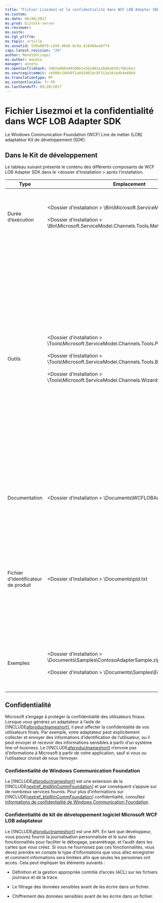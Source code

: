 ```yaml
---
title: "Fichier Lisezmoi et la confidentialité dans WCF LOB Adapter SDK | Documents Microsoft"
ms.custom: 
ms.date: 06/08/2017
ms.prod: biztalk-server
ms.reviewer: 
ms.suite: 
ms.tgt_pltfrm: 
ms.topic: article
ms.assetid: 539a88f9-ce59-46e6-8c9a-418484eabff4
caps.latest.revision: "29"
author: MandiOhlinger
ms.author: mandia
manager: anneta
ms.openlocfilehash: 3d02a8064493d061e5b2d02a3b88a658178b26e2
ms.sourcegitcommit: cb908c540d8f1a692d01dc8f313e16cb4b4e696d
ms.translationtype: MT
ms.contentlocale: fr-FR
ms.lasthandoff: 09/20/2017
---
```

# <a name="readme-and-privacy-in-the-wcf-lob-adapter-sdk"></a>Fichier Lisezmoi et la confidentialité dans WCF LOB Adapter SDK
Le Windows Communication Foundation (WCF) Line de métier (LOB) adaptateur Kit de développement (SDK)  
  
## <a name="inside-the-sdk"></a>Dans le Kit de développement  
 Le tableau suivant présente le contenu des différents composants de WCF LOB Adapter SDK dans le \<dossier d’Installation > après l’installation.  
  
|Type|Emplacement| Description|  
|----------|--------------|-----------------|  
|Durée d’exécution|\<Dossier d’installation > \Bin\Microsoft.ServiceModel.Channels.dll<br /><br /> \<Dossier d’installation > \Bin\Microsoft.ServiceModel.Channels.Tools.MetadataSearchBrowse.dll|Ces assemblys contiennent la base de temps, y compris le composant de formulaire principal utilisé dans les outils d’exécution.|  
|Outils|\<Dossier d’installation > \Tools\Microsoft.ServiceModel.Channels.Tools.PlugInPackage.dll<br /><br /> \<Dossier d’installation > \Tools\Microsoft.ServiceModel.Channels.Tools.BizTalkExtension.dll<br /><br /> \<Dossier d’installation > \Tools\Microsoft.ServiceModel.Channels.Wizards.dll|**Ajouter l’adaptateur Service Reference Visual Studio plug-in**<br /><br /> (Projet .NET [droit], ajouter une référence de Service de l’adaptateur)<br /><br /> **Consume Adapter Service BizTalk Project Add-In**<br /><br /> (Projet BizTalk [droit], ajouter, ajouter les éléments générés, Consume Adapter Service)<br /><br /> **Assistant développement d’adaptateurs WCF LOB**<br /><br /> (Fichier, nouveau, projet, Visual c#, l’adaptateur WCF LOB)|  
|Documentation|\<Dossier d’installation > \Documents\WCFLOBAdapterSDK.chm|Ce fichier contient le contenu conceptuel et le contenu de référence managée pour cette version.|  
|Fichier d’identificateur de produit|\<Dossier d’installation > \Documents\pid.txt|Ce fichier contient l’identificateur de produit de WCF LOB Adapter SDK. Utilisez cet identificateur de produit comme référence lorsque vous contactez le Support technique et Service clientèle Microsoft.|  
|Exemples|\<Dossier d’installation > \Documents\Samples\ContosoAdapterSample.zip<br /><br /> \<Dossier d’installation > \Documents\Samples\EchoAdapterSample.zip|Le dossier d’exemples contient deux cartes exemple : Contoso adaptateur et adaptateur d’écho.|  

## <a name="privacy"></a>Confidentialité
Microsoft s’engage à protéger la confidentialité des utilisateurs finaux. Lorsque vous générez un adaptateur à l’aide de [!INCLUDE[afproductnameshort](../../includes/afproductnameshort-md.md)], il peut affecter la confidentialité de vos utilisateurs finals. Par exemple, votre adaptateur peut explicitement collecter et envoyer des informations d’identification de l’utilisateur, ou il peut envoyer et recevoir des informations sensibles à partir d’un système line-of-business. Le [!INCLUDE[afproductnameshort](../../includes/afproductnameshort-md.md)] n’envoie pas d’informations à Microsoft à partir de votre application, sauf si vous ou l’utilisateur choisit de nous l’envoyer.  
  
### <a name="windows-communication-foundation-privacy"></a>Confidentialité de Windows Communication Foundation  
 Le [!INCLUDE[afproductnameshort](../../includes/afproductnameshort-md.md)] est une extension de la [!INCLUDE[nextref_btsWinCommFoundation](../../includes/nextref-btswincommfoundation-md.md)] et par conséquent s’appuie sur de nombreux services fournis. Pour plus d’informations sur [!INCLUDE[nextref_btsWinCommFoundation](../../includes/nextref-btswincommfoundation-md.md)] confidentialité, consultez [informations de confidentialité de Windows Communication Foundation](https://msdn.microsoft.com/library/ms733927.aspx).  
  
### <a name="microsoft-wcf-lob-adapter-sdk-privacy"></a>Confidentialité de kit de développement logiciel Microsoft WCF LOB adaptateur  
 Le [!INCLUDE[afproductnameshort](../../includes/afproductnameshort-md.md)] est une API. En tant que développeur, vous pouvez fournir la journalisation personnalisée et le suivi des fonctionnalités pour faciliter le débogage, paramétrage, et l’audit dans les cartes que vous créez. Si vous ne fournissez pas ces fonctionnalités, vous devez prendre en compte le type d’informations que vous allez enregistrer et comment informations sera limitées afin que seules les personnes ont accès. Cela peut impliquer les éléments suivants :  
  
-   Définition et la gestion appropriée contrôle d’accès (ACL) sur les fichiers journaux et de la trace.  
  
-   Le filtrage des données sensibles avant de les écrire dans un fichier.  
  
-   Chiffrement des données sensibles avant de les écrire dans un fichier.  